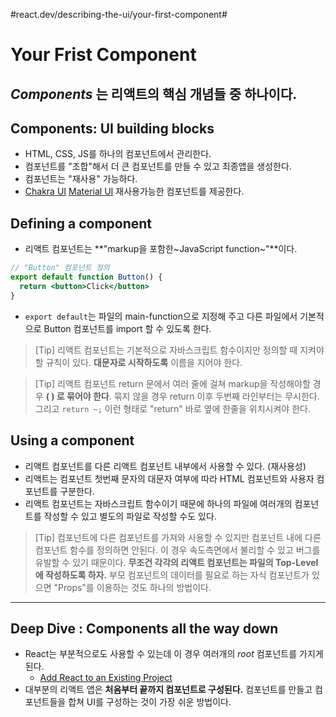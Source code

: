 #react.dev/describing-the-ui/your-first-component#
# Your Frist Component
***Components*** 는 리액트의 핵심 개념들 중 하나이다.
---
## Components: UI building blocks
- HTML, CSS, JS를 하나의 컴포넌트에서 관리한다.
- 컴포넌트를 "조합"해서 더 큰 컴포넌트를 만들 수 있고 최종앱을 생성한다.
- 컴포넌트는 "재사용" 가능하다.
- [Chakra UI](https://chakra-ui.com/) [Material UI](https://material-ui.com/) 재사용가능한 컴포넌트를 제공한다.

## Defining a component
- 리액트 컴포넌트는 **"markup을 포함한~JavaScript function~"**이다.

```jsx
// "Button" 컴포넌트 정의
export default function Button() {
  return <button>Click</button>
}
```
- `export default`는 파일의 main-function으로 지정해 주고 다른 파일에서 기본적으로 Button 컴포넌트를 import 할 수 있도록 한다.

> [Tip] 리액트 컴포넌트는 기본적으로 자바스크립트 함수이지만 정의할 때 지켜야할 규칙이 있다. **대문자로 시작하도록** 이름을 지어야 한다.

> [Tip] 리액트 컴포넌트 return 문에서 여러 줄에 걸쳐 markup을 작성해야할 경우 **( ) 로 묶어야 한다**. 묶지 않을 경우 return 이후 두번째 라인부터는 무시한다. 그리고 `return ~;` 이런 형태로 "return" 바로 옆에 한줄을 위치시켜야 한다.

## Using a component
- 리액트 컴포넌트를 다른 리액트 컴포넌트 내부에서 사용할 수 있다. (재사용성)
- 리액트는 컴포넌트 첫번째 문자의 대문자 여부에 따라 HTML 컴포넌트와 사용자 컴포넌트를 구분한다.
- 리액트 컴포넌트는 자바스크립트 함수이기 때문에 하나의 파일에 여러개의 컴포넌트를 작성할 수 있고 별도의 파일로 작성할 수도 있다.

> [Tip] 컴포넌트에 다른 컴포넌트를 가져와 사용할 수 있지만 컴포넌트 내에 다른 컴포넌트 함수를 정의하면 안된다. 이 경우 속도측면에서 불리할 수 있고 버그를 유발할 수 있기 때문이다. **무조건 각각의 리액트 컴포넌트는 파일의 Top-Level 에 작성하도록 하자.** 부모 컴포넌트의 데이터를 필요로 하는 자식 컴포넌트가 있으면 "Props"를 이용하는 것도 하나의 방법이다.

---
## Deep Dive : Components all the way down
- React는 부분적으로도 사용할 수 있는데 이 경우 여러개의 *root* 컴포넌트를 가지게 된다.
  - [Add React to an Existing Project](https://react.dev/learn/add-react-to-an-existing-project#using-react-for-a-part-of-your-existing-page)
- 대부분의 리액트 앱은 **처음부터 끝까지 컴포넌트로 구성된다.** 컴포넌트를 만들고 컴포넌트들을 합쳐 UI를 구성하는 것이 가장 쉬운 방법이다.